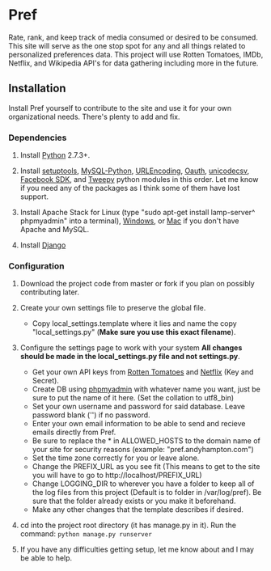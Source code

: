 # Pref

Rate, rank, and keep track of media consumed or desired to be consumed. This site will serve as the one stop spot for any and all things related to personalized preferences data. This project will use Rotten Tomatoes, IMDb, Netflix, and Wikipedia API's for data gathering including more in the future.

## Installation

Install Pref yourself to contribute to the site and use it for your own organizational needs. There's plenty to add and fix.

### Dependencies

1. Install [Python](http://www.python.org/) 2.7.3+.

2. Install [setuptools](http://pypi.python.org/pypi/setuptools), [MySQL-Python](http://sourceforge.net/projects/mysql-python/), [URLEncoding](http://code.daaku.org/python-urlencoding/), [Oauth](http://code.daaku.org/python-oauth/), [unicodecsv](https://github.com/jdunck/python-unicodecsv), [Facebook SDK](https://github.com/pythonforfacebook/facebook-sdk/), and [Tweepy](https://github.com/tweepy/tweepy) python modules in this order. Let me know if you need any of the packages as I think some of them have lost support.

3. Install Apache Stack for Linux (type "sudo apt-get  install lamp-server^ phpmyadmin" into a terminal), [Windows](http://www.wampserver.com/en/), or [Mac](http://www.mamp.info/en/index.html) if you don't have Apache and MySQL.

4. Install [Django](https://www.djangoproject.com/download/)

### Configuration

1. Download the project code from master or fork if you plan on possibly contributing later.

2. Create your own settings file to preserve the global file.
    * Copy local_settings.template where it lies and name the copy "local_settings.py" (**Make sure you use this exact filename**).

3. Configure the settings page to work with your system **All changes should be made in the local_settings.py file and not settings.py**.
    * Get your own API keys from [Rotten Tomatoes](http://developer.rottentomatoes.com/) and [Netflix](http://developer.netflix.com/) (Key and Secret).
    * Create DB using [phpmyadmin](http://127.0.0.1/phpmyadmin) with whatever name you want, just be sure to put the name of it here. (Set the collation to utf8_bin)
    * Set your own username and password for said database. Leave password blank ('') if no password.
    * Enter your own email information to be able to send and recieve emails directly from Pref.
    * Be sure to replace the * in ALLOWED_HOSTS to the domain name of your site for security reasons (example: "pref.andyhampton.com")
    * Set the time zone correctly for you or leave alone.
    * Change the PREFIX_URL as you see fit (This means to get to the site you will have to go to http://localhost/PREFIX_URL)
    * Change LOGGING_DIR to wherever you have a folder to keep all of the log files from this project (Default is to folder in /var/log/pref). Be sure that the folder already exists or you make it beforehand.
    * Make any other changes that the template describes if desired.

4. cd into the project root directory (it has manage.py in it). Run the command:
     `python manage.py runserver`

5. If you have any difficulties getting setup, let me know about and I may be able to help.
